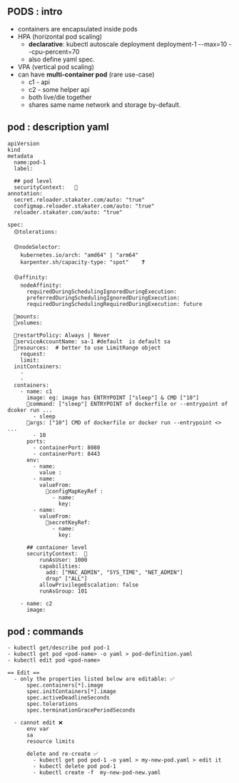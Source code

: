 ## PODS : intro
- containers are encapsulated inside pods
- HPA (horizontal pod scaling) 
  - **declarative**: kubectl autoscale deployment  deployment-1 --max=10 --cpu-percent=70
  - also define yaml spec.
- VPA (vertical pod scaling)
- can have **multi-container pod** (rare use-case)
  - c1 - api
  - c2 - some helper api
  - both live/die together
  - shares same name network and storage by-default.

## pod : description yaml
```
apiVersion
kind
metadata
  name:pod-1
  label:
  
  ## pod level
  securityContext:   🔷
annotation:
  secret.reloader.stakater.com/auto: "true" 
  configmap.reloader.stakater.com/auto: "true" 
  reloader.stakater.com/auto: "true" 
  
spec:
  🟡tolerations:
  
  🟡nodeSelector:
    kubernetes.io/arch: "amd64" | "arm64"
    karpenter.sh/capacity-type: "spot"    ❓     
    
  🟡affinity:
    nodeAffinity:
      requiredDuringSchedulingIgnoredDuringExecution:
      preferredDuringSchedulingIgnoredDuringExecution:
      requiredDuringSchedulingRequiredDuringExecution: future
      
  🔸mounts:
  🔸volumes:
  
  🔸restartPolicy: Always | Never 
  🔸serviceAccountName: sa-1 #default  is default sa
  🔸resources:  # better to use LimitRange object
    request:
    limit:
  initContainers:
    -
    -
  containers:
    - name: c1
      image: eg: image has ENTRYPOINT ["sleep"] & CMD ["10"]
      🔸command: ["sleep"] ENTRYPOINT of dockerfile or --entrypoint of dcoker run ...
        - sleep
      🔸args: ["10"] CMD of dockerfile or docker run --entrypoint <> ...
        - 10
      ports:
        - containerPort: 8080
        - containerPort: 8443
      env:
        - name:
          value :
        - name:
          valueFrom: 
            🔸configMapKeyRef :
              - name:
                key: 
        - name:
          valueFrom: 
            🔸secretKeyRef: 
              - name:
                key: 
                
      ## contaioner level
      securityContext:  🔷
          runAsUser: 1000
          capabilities: 
            add: ["MAC_ADMIN", "SYS_TIME", "NET_ADMIN"]
            drop" ["ALL"]
          allowPrivilegeEscalation: false
          runAsGroup: 101      
           
    - name: c2
      image:
```

## pod : commands
```
- kubectl get/describe pod pod-1
- kubectl get pod <pod-name> -o yaml > pod-definition.yaml
- kubectl edit pod <pod-name>
  
== Edit ==  
  - only the properties listed below are editable: ✅
      spec.containers[*].image
      spec.initContainers[*].image
      spec.activeDeadlineSeconds
      spec.tolerations
      spec.terminationGracePeriodSeconds

  - cannot edit ❌
      env var
      sa
      resource limits 
 
      delete and re-create ✅
        - kubectl get pod pod-1 -o yaml > my-new-pod.yaml > edit it
        - kubectl delete pod pod-1    
        - kubectl create -f  my-new-pod-new.yaml
```
